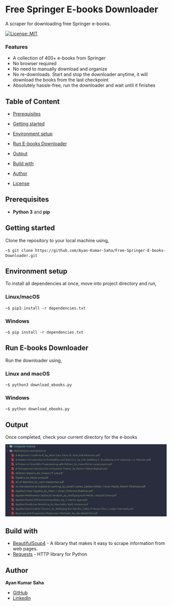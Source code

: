 # Free Springer E-books Downloader

A scraper for downloading free Springer e-books.

[![License: MIT](https://img.shields.io/badge/License-MIT-green.svg)](LICENSE)

### Features
* A collection of 400+ e-books from Springer
* No browser required
* No need to manually download and organize
* No re-downloads. Start and stop the downloader anytime, it will download the books from the last checkpoint
* Absolutely hassle-free, run the downloader and wait until it finishes

## Table of Content

* [Prerequisites](#prerequisites)

* [Getting started](#getting-started)

* [Environment setup](#environment-setup)

* [Run E-books Downloader](#run-e-books-downloader)

* [Output](#output)

* [Build with](#build-with)

* [Author](#author)

* [License](#license)

## Prerequisites

* **Python 3** and **pip**  

## Getting started

Clone the repository to your local machine using,
 
```
~$ git clone https://github.com/Ayan-Kumar-Saha/Free-Springer-E-books-Downloader.git
```

## Environment setup

To install all dependencies at once, move into project directory and run,


### Linux/macOS 

```
~$ pip3 install -r dependencies.txt
```

### Windows
```
~$ pip install -r dependencies.txt
```

## Run E-books Downloader

Run the downloader using, 

### Linux and macOS

```
~$ python3 download_ebooks.py
```

### Windows

```
~$ python download_ebooks.py
```

## Output

Once completed, check your current directory for the e-books

<img src="images/output.png">

## Build with

* [BeautifulSoup4](https://pypi.org/project/beautifulsoup4/) - A library that makes it easy to scrape information from web pages. 
* [Requests](https://requests.readthedocs.io/en/master/) - HTTP library for Python

## Author

**Ayan Kumar Saha**
* [GitHub](https://github.com/Ayan-Kumar-Saha)
* [LinkedIn](https://www.linkedin.com/in/ayankumarsaha/)